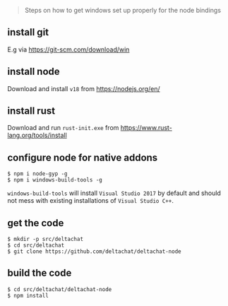 > Steps on how to get windows set up properly for the node bindings

## install git

E.g via <https://git-scm.com/download/win>

## install node

Download and install `v18` from <https://nodejs.org/en/>

## install rust

Download and run `rust-init.exe` from <https://www.rust-lang.org/tools/install>

## configure node for native addons

```
$ npm i node-gyp -g
$ npm i windows-build-tools -g
```

`windows-build-tools` will install `Visual Studio 2017` by default and should not mess with existing installations of `Visual Studio C++`.

## get the code

```
$ mkdir -p src/deltachat
$ cd src/deltachat
$ git clone https://github.com/deltachat/deltachat-node
```

## build the code

```
$ cd src/deltachat/deltachat-node
$ npm install
```
